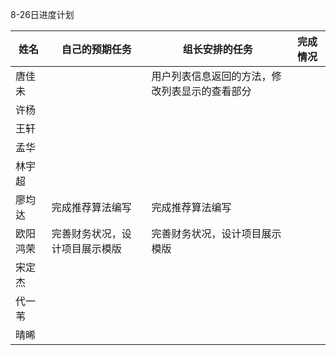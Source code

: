 8-26日进度计划

 

| 姓名     | 自己的预期任务   | 组长安排的任务 | 完成情况 |
| -------- | ---------------- | -------------- | -------- |
| 唐佳未   |                  |   用户列表信息返回的方法，修改列表显示的查看部分             |          |
| 许杨     |                  |                |          |
| 王轩     |                  |                |          |
| 孟华     |                  |                |          |
| 林宇超   |                  |                |          |
| 廖均达   | 完成推荐算法编写 |    完成推荐算法编写            |          |
| 欧阳鸿荣 | 完善财务状况，设计项目展示模版                |     完善财务状况，设计项目展示模版           |          |
| 宋定杰   |                  |                |          |
| 代一苇   |                  |                |          |
| 晴晞     |                  |                |          |

 
